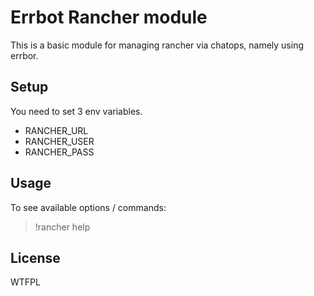 # Errbot Rancher module #
This is a basic module for managing rancher via chatops, namely using errbor.

## Setup ##
You need to set 3 env variables.  
- RANCHER_URL
- RANCHER_USER
- RANCHER_PASS

## Usage ##
To see available options / commands:
> !rancher help

## License ##
WTFPL
